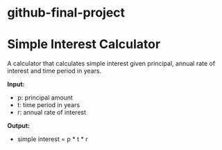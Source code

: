 # github-final-project
# Simple Interest Calculator

A calculator that calculates simple interest given principal, annual rate of interest and time period in years.

**Input:**
- p: principal amount  
- t: time period in years  
- r: annual rate of interest  

**Output:**
- simple interest = p * t * r
